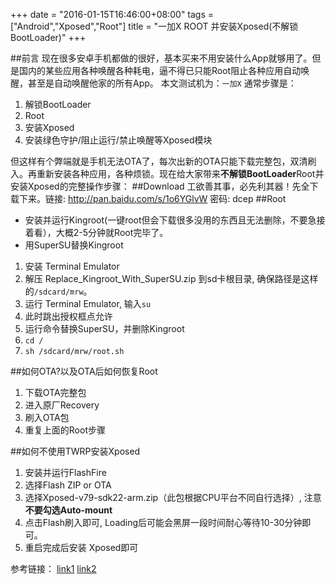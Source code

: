 +++
date = "2016-01-15T16:46:00+08:00"
tags = ["Android","Xposed","Root"]
title = "一加X ROOT 并安装Xposed(不解锁BootLoader)"
+++

##前言
现在很多安卓手机都做的很好，基本买来不用安装什么App就够用了。但是国内的某些应用各种唤醒各种耗电，逼不得已只能Root阻止各种应用自动唤醒，甚至是自动唤醒他家的所有App。
本文测试机为：`一加X`
通常步骤是：
1. 解锁BootLoader
2. Root
3. 安装Xposed
4. 安装绿色守护/阻止运行/禁止唤醒等Xposed模块

但这样有个弊端就是手机无法OTA了，每次出新的OTA只能下载完整包，双清刷入。再重新安装各种应用，各种烦锁。现在给大家带来**不解锁BootLoader**Root并安装Xposed的完整操作步骤：
##Download
工欲善其事，必先利其器！先全下载下来。链接: http://pan.baidu.com/s/1o6YGlvW 密码: dcep
##Root
* 安装并运行Kingroot(一键root但会下载很多没用的东西且无法删除，不要急接着看），大概2-5分钟就Root完毕了。
* 用SuperSU替换Kingroot

1. 安装 Terminal Emulator
2. 解压 Replace_Kingroot_With_SuperSU.zip 到sd卡根目录, 确保路径是这样的`/sdcard/mrw`。
3. 运行 Terminal Emulator, 输入`su`
4. 此时跳出授权框点允许
5. 运行命令替换SuperSU，并删除Kingroot
6. `cd /`
7. `sh /sdcard/mrw/root.sh`

##如何OTA?以及OTA后如何恢复Root
1. 下载OTA完整包
2. 进入原厂Recovery
3. 刷入OTA包
4. 重复上面的Root步骤

##如何不使用TWRP安装Xposed
1. 安装并运行FlashFire
2. 选择Flash ZIP or OTA
3. 选择Xposed-v79-sdk22-arm.zip（此包根据CPU平台不同自行选择）, 注意**不要勾选Auto-mount**
4. 点击Flash刷入即可, Loading后可能会黑屏一段时间耐心等待10-30分钟即可。
5. 重启完成后安装 Xposed即可

参考链接： 
[link1](http://forum.xda-developers.com/oneplus-x/general/guide-root-oneplus-x-twrp-pc-t3251027)
[link2](http://forum.xda-developers.com/g4/themes-apps/guide-installing-xposed-locked-t3181593)